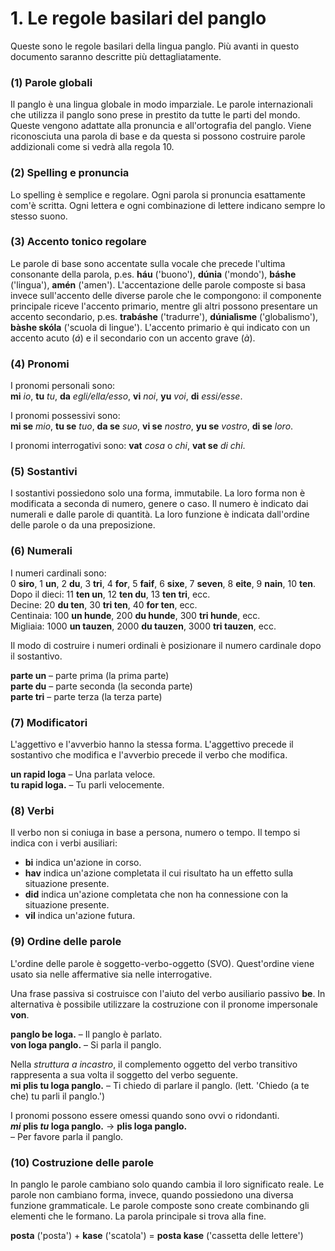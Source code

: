 
# 1. Le regole basilari del panglo

Queste sono le regole basilari della lingua panglo.
Più avanti in questo documento saranno descritte più dettagliatamente.

### (1) Parole globali

Il panglo è una lingua globale in modo imparziale.
Le parole internazionali che utilizza il panglo sono prese in prestito da tutte le parti del mondo.
Queste vengono adattate alla pronuncia e all'ortografia del panglo.
Viene riconosciuta una parola di base e da questa si possono costruire parole addizionali come si vedrà alla regola 10.


### (2) Spelling e pronuncia

Lo spelling è semplice e regolare.
Ogni parola si pronuncia esattamente com'è scritta.
Ogni lettera e ogni combinazione di lettere indicano sempre lo stesso suono.


### (3) Accento tonico regolare

Le parole di base sono accentate sulla vocale che precede l'ultima consonante della parola, p.es.
**háu** ('buono'), **dúnia** ('mondo'), **báshe** ('lingua'), **amén** ('amen').
L'accentazione delle parole composte si basa invece sull'accento delle diverse parole che le compongono: il componente principale riceve l'accento primario, mentre gli altri possono presentare un accento secondario, p.es.
**trabáshe** ('tradurre'), **dúnialìsme** ('globalismo'), **bàshe skóla** ('scuola di lingue').
L'accento primario è qui indicato con un accento acuto (*á*) e il secondario con un accento grave (*à*).


### (4) Pronomi

I pronomi personali sono:  
**mi** _io_, **tu** _tu_, **da** _egli/ella/esso_,
**vi** _noi_, **yu** _voi_, **di** _essi/esse_.

I pronomi possessivi sono:  
**mi se** _mio_, **tu se** _tuo_, **da se** _suo_,
**vi se** _nostro_, **yu se** _vostro_, **di se** _loro_.

I pronomi interrogativi sono:
**vat**
_cosa_ o _chi_,
**vat se**
_di chi_.


### (5) Sostantivi

I sostantivi possiedono solo una forma, immutabile.
La loro forma non è modificata a seconda di numero, genere o caso.
Il numero è indicato dai numerali e dalle parole di quantità.
La loro funzione è indicata dall'ordine delle parole o da una preposizione.

### (6) Numerali

I numeri cardinali sono:  
0 **siro**, 1 **un**, 2 **du**, 3 **tri**, 4 **for**, 5 **faif**, 6 **sixe**,
7 **seven**, 8 **eite**, 9 **nain**, 10 **ten**.  
Dopo il dieci:
11 **ten un**, 12 **ten du**, 13 **ten tri**,
ecc.  
Decine:
20 **du ten**, 30 **tri ten**, 40 **for ten**,
ecc.  
Centinaia:
100 **un hunde**, 200 **du hunde**, 300 **tri hunde**,
ecc.  
Migliaia:
1000 **un tauzen**, 2000 **du tauzen**, 3000 **tri tauzen**,
ecc.

Il modo di costruire i numeri ordinali è posizionare il numero cardinale dopo il sostantivo.

**parte un**
– parte prima (la prima parte)  
**parte du**
– parte seconda (la seconda parte)  
**parte tri**
– parte terza (la terza parte)


### (7) Modificatori

L'aggettivo e l'avverbio hanno la stessa forma.
L'aggettivo precede il sostantivo che modifica
e l'avverbio precede il verbo che modifica.

**un rapid loga**
– Una parlata veloce.  
**tu rapid loga.**
– Tu parli velocemente.


### (8) Verbi

Il verbo non si coniuga in base a persona, numero o tempo.
Il tempo si indica con i verbi ausiliari:

- **bi**
  indica un'azione in corso.
- **hav**
  indica un'azione completata il cui risultato ha un effetto sulla situazione presente.
- **did**
  indica un'azione completata che non ha connessione con la situazione presente.
- **vil**
  indica un'azione futura.


### (9) Ordine delle parole

L'ordine delle parole è soggetto-verbo-oggetto (SVO).
Quest'ordine viene usato sia nelle affermative sia nelle interrogative.

Una frase passiva si costruisce con l'aiuto del verbo ausiliario passivo
**be**.
In alternativa è possibile utilizzare la costruzione con il pronome impersonale
**von**.

**panglo be loga.**
– Il panglo è parlato.  
**von loga panglo.**
– Si parla il panglo.

Nella _struttura a incastro_, il complemento oggetto del verbo transitivo rappresenta a sua volta il soggetto del verbo seguente.  
**mi plis tu loga panglo.**
– Ti chiedo di parlare il panglo. (lett. 'Chiedo (a te che) tu parli il panglo.')

I pronomi possono essere omessi quando sono ovvi o ridondanti.  
**_mi_ plis _tu_ loga panglo.**
→ **plis loga panglo.**  
– Per favore parla il panglo.


### (10) Costruzione delle parole

In panglo le parole cambiano solo quando cambia il loro significato reale.
Le parole non cambiano forma, invece, quando possiedono una diversa funzione grammaticale.
Le parole composte sono create combinando gli elementi che le formano.
La parola principale si trova alla fine.

**posta**
('posta') +
**kase**
('scatola') =
**posta kase**
('cassetta delle lettere')

